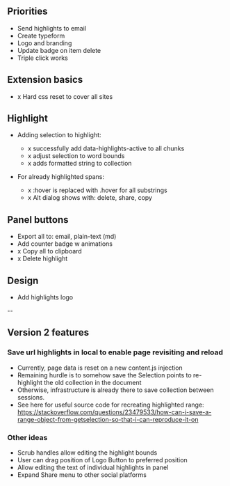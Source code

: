 ## Priorities

- Send highlights to email
- Create typeform
- Logo and branding
- Update badge on item delete
- Triple click works

## Extension basics

- x Hard css reset to cover all sites

## Highlight

- Adding selection to highlight:

  - x successfully add data-highlights-active to all chunks
  - x adjust selection to word bounds
  - x adds formatted string to collection

- For already highlighted spans:
  - x :hover is replaced with .hover for all substrings
  - x Alt dialog shows with: delete, share, copy

## Panel buttons

- Export all to: email, plain-text (md)
- Add counter badge w animations
- x Copy all to clipboard
- x Delete highlight

## Design

- Add highlights logo

--

## Version 2 features

### Save url highlights in local to enable page revisiting and reload

- Currently, page data is reset on a new content.js injection
- Remaining hurdle is to somehow save the Selection points to re-highlight the old collection in the
  document
- Otherwise, infrastructure is already there to save collection between sessions.
- See here for useful source code for recreating highlighted range:
  https://stackoverflow.com/questions/23479533/how-can-i-save-a-range-object-from-getselection-so-that-i-can-reproduce-it-on

### Other ideas

- Scrub handles allow editing the highlight bounds
- User can drag position of Logo Button to preferred position
- Allow editing the text of individual highlights in panel
- Expand Share menu to other social platforms
